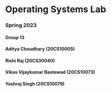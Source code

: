 # Operating Systems Lab 
### Spring 2023
#### Group 13
#### Aditya Choudhary  (20CS10005) 
#### Rishi Raj  (20CS30040) 
#### Vikas Vijaykumar Bastewad  (20CS10073) 
#### Yashraj Singh  (20CS10079) 
